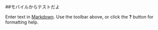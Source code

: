 ##モバイルからテストだよ

Enter text in [Markdown](http://daringfireball.net/projects/markdown/). Use the toolbar above, or click the **?** button for formatting help.
